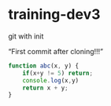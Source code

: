 # training-dev3
git with init


“First commit after cloning!!!”

``` ts
function abc(x, y) {
    if(x+y != 5) return;
    console.log(x,y)
    return x + y;
}
```

